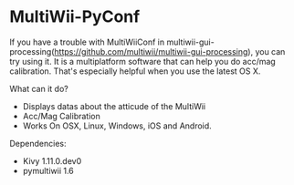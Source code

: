 # MultiWii-PyConf
If you have a trouble with MultiWiiConf in multiwii-gui-processing(https://github.com/multiwii/multiwii-gui-processing), you can try using it. It is a multiplatform software that can help you do acc/mag calibration. That's especially helpful when you use the latest OS X.

What can it do?
- Displays datas about the atticude of the MultiWii
- Acc/Mag Calibration
- Works On OSX, Linux, Windows, iOS and Android.

Dependencies:
- Kivy 1.11.0.dev0
- pymultiwii 1.6
